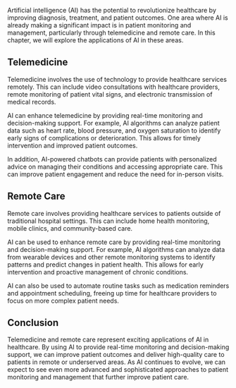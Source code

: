 
Artificial intelligence (AI) has the potential to revolutionize healthcare by improving diagnosis, treatment, and patient outcomes. One area where AI is already making a significant impact is in patient monitoring and management, particularly through telemedicine and remote care. In this chapter, we will explore the applications of AI in these areas.

Telemedicine
------------

Telemedicine involves the use of technology to provide healthcare services remotely. This can include video consultations with healthcare providers, remote monitoring of patient vital signs, and electronic transmission of medical records.

AI can enhance telemedicine by providing real-time monitoring and decision-making support. For example, AI algorithms can analyze patient data such as heart rate, blood pressure, and oxygen saturation to identify early signs of complications or deterioration. This allows for timely intervention and improved patient outcomes.

In addition, AI-powered chatbots can provide patients with personalized advice on managing their conditions and accessing appropriate care. This can improve patient engagement and reduce the need for in-person visits.

Remote Care
-----------

Remote care involves providing healthcare services to patients outside of traditional hospital settings. This can include home health monitoring, mobile clinics, and community-based care.

AI can be used to enhance remote care by providing real-time monitoring and decision-making support. For example, AI algorithms can analyze data from wearable devices and other remote monitoring systems to identify patterns and predict changes in patient health. This allows for early intervention and proactive management of chronic conditions.

AI can also be used to automate routine tasks such as medication reminders and appointment scheduling, freeing up time for healthcare providers to focus on more complex patient needs.

Conclusion
----------

Telemedicine and remote care represent exciting applications of AI in healthcare. By using AI to provide real-time monitoring and decision-making support, we can improve patient outcomes and deliver high-quality care to patients in remote or underserved areas. As AI continues to evolve, we can expect to see even more advanced and sophisticated approaches to patient monitoring and management that further improve patient care.
